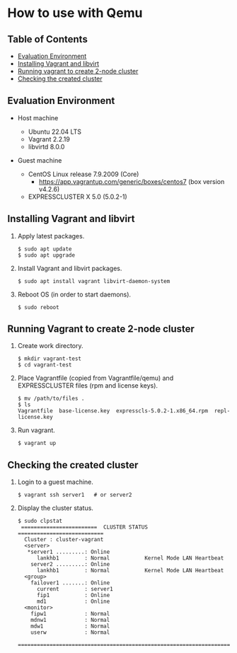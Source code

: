 # How to use with Qemu


## Table of Contents

* [Evaluation Environment](#evaluation-environment)
* [Installing Vagrant and libvirt](#installing-vagrant-and-libvirt)
* [Running vagrant to create 2-node cluster](#running-vagrant-to-create-2-node-cluster)
* [Checking the created cluster](#checking-the-created-cluster)


## Evaluation Environment

* Host machine
  * Ubuntu 22.04 LTS
  * Vagrant 2.2.19
  * libvirtd 8.0.0

* Guest machine
  * CentOS Linux release 7.9.2009 (Core)
    * https://app.vagrantup.com/generic/boxes/centos7 (box version v4.2.6)
  * EXPRESSCLUSTER X 5.0 (5.0.2-1)


## Installing Vagrant and libvirt

1. Apply latest packages.
   ```
   $ sudo apt update
   $ sudo apt upgrade
   ```

1. Install Vagrant and libvirt packages.
   ```
   $ sudo apt install vagrant libvirt-daemon-system
   ```

1. Reboot OS (in order to start daemons).
   ```
   $ sudo reboot
   ```


## Running Vagrant to create 2-node cluster

1. Create work directory.
   ```
   $ mkdir vagrant-test
   $ cd vagrant-test
   ```

1. Place Vagrantfile (copied from Vagrantfile/qemu) and EXPRESSCLUSTER files (rpm and license keys).
   ```
   $ mv /path/to/files .
   $ ls
   Vagrantfile  base-license.key  expresscls-5.0.2-1.x86_64.rpm  repl-license.key
   ```

1. Run vagrant.
   ```
   $ vagrant up
   ```


## Checking the created cluster

1. Login to a guest machine.
   ```
   $ vagrant ssh server1   # or server2
   ```

1. Display the cluster status.
   ```
   $ sudo clpstat
    ========================  CLUSTER STATUS  ===========================
     Cluster : cluster-vagrant
     <server>
      *server1 .........: Online
         lankhb1        : Normal           Kernel Mode LAN Heartbeat
       server2 .........: Online
         lankhb1        : Normal           Kernel Mode LAN Heartbeat
     <group>
       failover1 .......: Online
         current        : server1
         fip1           : Online
         md1            : Online
     <monitor>
       fipw1            : Normal
       mdnw1            : Normal
       mdw1             : Normal
       userw            : Normal
    =====================================================================
   ```
